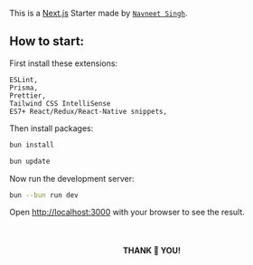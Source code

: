 This is a [Next.js](https://nextjs.org) Starter made by
[`Navneet Singh`](https://github.com/xnammu).

## How to start:

First install these extensions:

```
ESLint,
Prisma,
Prettier,
Tailwind CSS IntelliSense
ES7+ React/Redux/React-Native snippets,
```

Then install packages:

```bash
bun install
```

```bash
bun update
```

Now run the development server:

```bash
bun --bun run dev
```

Open [http://localhost:3000](http://localhost:3000) with your browser to see the
result.

<br><h4 align="center"> THANK 💖 YOU!

</h4>
